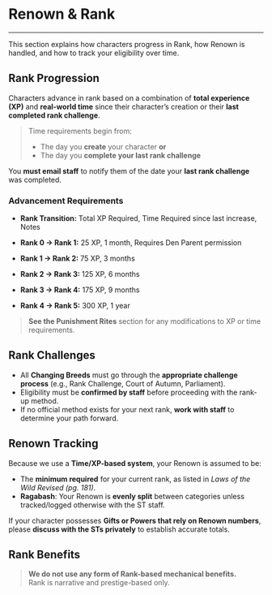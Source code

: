 # Renown & Rank

---

This section explains how characters progress in Rank, how Renown is handled, and how to track your eligibility over time.

## Rank Progression

Characters advance in rank based on a combination of **total experience (XP)** and **real-world time** since their character’s creation or their **last completed rank challenge**.

> Time requirements begin from:
> - The day you **create** your character **or**
> - The day you **complete your last rank challenge**

You **must email staff** to notify them of the date your **last rank challenge** was completed.

### Advancement Requirements

- **Rank Transition:** Total XP Required, Time Required since last increase, Notes

- **Rank 0 -> Rank 1:** 25 XP, 1 month, Requires Den Parent permission
- **Rank 1 -> Rank 2:** 75 XP, 3 months
- **Rank 2 -> Rank 3:** 125 XP, 6 months
- **Rank 3 -> Rank 4:** 175 XP, 9 months
- **Rank 4 -> Rank 5:** 300 XP, 1 year

> **See the Punishment Rites** section for any modifications to XP or time requirements.

## Rank Challenges

- All **Changing Breeds** must go through the **appropriate challenge process** (e.g., Rank Challenge, Court of Autumn, Parliament).
- Eligibility must be **confirmed by staff** before proceeding with the rank-up method.
- If no official method exists for your next rank, **work with staff** to determine your path forward.

## Renown Tracking

Because we use a **Time/XP-based system**, your Renown is assumed to be:

- The **minimum required** for your current rank, as listed in *Laws of the Wild Revised (pg. 181)*.
- **Ragabash**: Your Renown is **evenly split** between categories unless tracked/logged otherwise with the ST staff.

If your character possesses **Gifts or Powers that rely on Renown numbers**, please **discuss with the STs privately** to establish accurate totals.

## Rank Benefits

> **We do not use any form of Rank-based mechanical benefits.**  
> Rank is narrative and prestige-based only.
